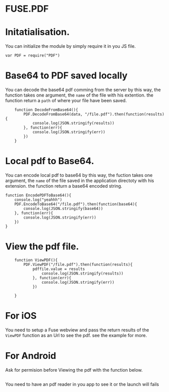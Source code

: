 # FUSE.PDF




# Initatialisation.


You can initialize the module by simply require it in you JS file.

```
var PDF = require("PDF")

```


# Base64 to PDF saved locally

You can decode the base64 pdf comming from the server by this way, the function takes one argument, the `name` of the file with his extention.
the function return a `path` of where your file have been saved.

```
	function DecodeFromBase64(){
		PDF.DecodeFromBase64(data, "/file.pdf").then(function(results){
			console.log(JSON.stringify(results))
		}, function(err){
			console.log(JSON.stringify(err))
		})
	}

``` 




# Local pdf to Base64.

You can encode local pdf to base64 by this way, the fuction takes one argument, the `name` of the file saved in the application directoty with his extension.
the function return a base64 encoded string.

```
function EncodePDFToBase64(){
	console.log("yeahhh")
	PDF.EncodeToBase64("/file.pdf").then(function(base64){
		console.log(JSON.stringify(base64))
	}, function(err){
		console.log(JSON.stringify(err))
	})
}

```


# View the pdf file.

```
	function ViewPDF(){
		PDF.ViewPDF("/file.pdf").then(function(results){
			pdffile.value = results
				console.log(JSON.stringify(results))
			}, function(err){
				console.log(JSON.stringify(err))
			})
	
	}

```

# For iOS
You need to setup a Fuse webview and pass the return results of the `ViewPDF` function  as an Url to see the pdf.
see the example for more.

# For Android
Ask for permision before Viewing the pdf with the function below.

```

```

You need to have an pdf reader in you app to see it or the launch will fails














